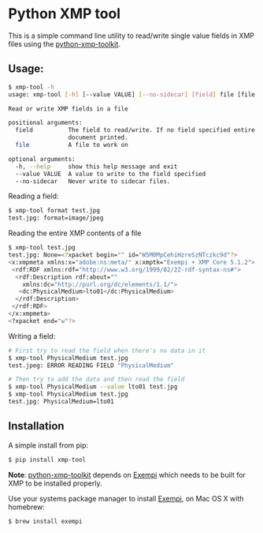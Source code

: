 # Python XMP tool

This is a simple command line utility to read/write single value
fields in XMP files using the [python-xmp-toolkit].

## Usage:

```bash
$ xmp-tool -h
usage: xmp-tool [-h] [--value VALUE] [--no-sidecar] [field] file [file ...]

Read or write XMP fields in a file

positional arguments:
  field          The field to read/write. If no field specified entire XMP
                 document printed.
  file           A file to work on

optional arguments:
  -h, --help     show this help message and exit
  --value VALUE  A value to write to the field specified
  --no-sidecar   Never write to sidecar files.
```

Reading a field:

```bash
$ xmp-tool format test.jpg
test.jpg: format=image/jpeg
```

Reading the entire XMP contents of a file

```bash
$ xmp-tool test.jpg
test.jpg: None=<?xpacket begin="" id="W5M0MpCehiHzreSzNTczkc9d"?>
<x:xmpmeta xmlns:x="adobe:ns:meta/" x:xmptk="Exempi + XMP Core 5.1.2">
 <rdf:RDF xmlns:rdf="http://www.w3.org/1999/02/22-rdf-syntax-ns#">
  <rdf:Description rdf:about=""
    xmlns:dc="http://purl.org/dc/elements/1.1/">
   <dc:PhysicalMedium>lto01</dc:PhysicalMedium>
  </rdf:Description>
 </rdf:RDF>
</x:xmpmeta>
<?xpacket end="w"?>
```

Writing a field:

```bash
# First try to read the field when there's no data in it
$ xmp-tool PhysicalMedium test.jpg
test.jpeg: ERROR READING FIELD "PhysicalMedium"

# Then try to add the data and then read the field
$ xmp-tool PhysicalMedium --value lto01 test.jpg
$ xmp-tool PhysicalMedium test.jpg
test.jpg: PhysicalMedium=lto01
```

## Installation

A simple install from pip:

```bash
$ pip install xmp-tool
```

**Note**: [python-xmp-toolkit] depends on [Exempi] which needs to be
  built for XMP to be installed properly.

Use your systems package manager to install [Exempi], on Mac OS X with
homebrew:

```bash
$ brew install exempi
```

[python-xmp-toolkit]: https://github.com/python-xmp-toolkit/python-xmp-toolkit
[Exempi]: http://libopenraw.freedesktop.org/wiki/Exempi/
